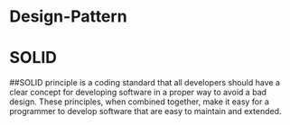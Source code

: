 # Design-Pattern
# SOLID  
##SOLID principle is a coding standard that all developers should have a clear 
concept for developing software in a proper way to avoid a bad design. 
These principles, when combined together, make it easy for a programmer 
to develop software that are easy to maintain and extended.
